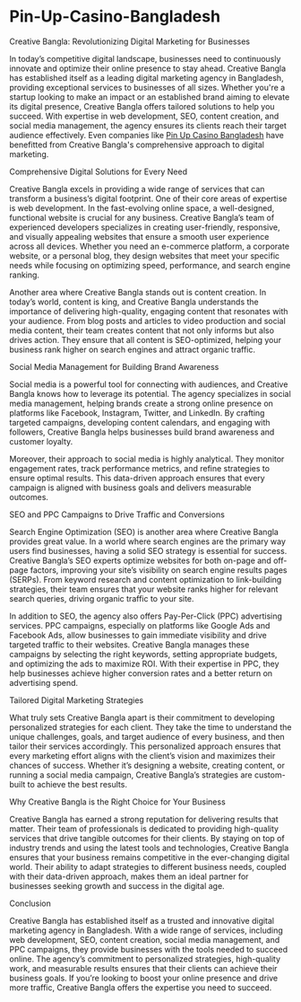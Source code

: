 # Pin-Up-Casino-Bangladesh
Creative Bangla: Revolutionizing Digital Marketing for Businesses

In today’s competitive digital landscape, businesses need to continuously innovate and optimize their online presence to stay ahead. Creative Bangla has established itself as a leading digital marketing agency in Bangladesh, providing exceptional services to businesses of all sizes. Whether you're a startup looking to make an impact or an established brand aiming to elevate its digital presence, Creative Bangla offers tailored solutions to help you succeed. With expertise in web development, SEO, content creation, and social media management, the agency ensures its clients reach their target audience effectively. Even companies like <a href=https://creativebangla.com/>Pin Up Casino Bangladesh</a> have benefitted from Creative Bangla's comprehensive approach to digital marketing.

Comprehensive Digital Solutions for Every Need

Creative Bangla excels in providing a wide range of services that can transform a business’s digital footprint. One of their core areas of expertise is web development. In the fast-evolving online space, a well-designed, functional website is crucial for any business. Creative Bangla’s team of experienced developers specializes in creating user-friendly, responsive, and visually appealing websites that ensure a smooth user experience across all devices. Whether you need an e-commerce platform, a corporate website, or a personal blog, they design websites that meet your specific needs while focusing on optimizing speed, performance, and search engine ranking.

Another area where Creative Bangla stands out is content creation. In today’s world, content is king, and Creative Bangla understands the importance of delivering high-quality, engaging content that resonates with your audience. From blog posts and articles to video production and social media content, their team creates content that not only informs but also drives action. They ensure that all content is SEO-optimized, helping your business rank higher on search engines and attract organic traffic.

Social Media Management for Building Brand Awareness

Social media is a powerful tool for connecting with audiences, and Creative Bangla knows how to leverage its potential. The agency specializes in social media management, helping brands create a strong online presence on platforms like Facebook, Instagram, Twitter, and LinkedIn. By crafting targeted campaigns, developing content calendars, and engaging with followers, Creative Bangla helps businesses build brand awareness and customer loyalty.

Moreover, their approach to social media is highly analytical. They monitor engagement rates, track performance metrics, and refine strategies to ensure optimal results. This data-driven approach ensures that every campaign is aligned with business goals and delivers measurable outcomes.

SEO and PPC Campaigns to Drive Traffic and Conversions

Search Engine Optimization (SEO) is another area where Creative Bangla provides great value. In a world where search engines are the primary way users find businesses, having a solid SEO strategy is essential for success. Creative Bangla’s SEO experts optimize websites for both on-page and off-page factors, improving your site’s visibility on search engine results pages (SERPs). From keyword research and content optimization to link-building strategies, their team ensures that your website ranks higher for relevant search queries, driving organic traffic to your site.

In addition to SEO, the agency also offers Pay-Per-Click (PPC) advertising services. PPC campaigns, especially on platforms like Google Ads and Facebook Ads, allow businesses to gain immediate visibility and drive targeted traffic to their websites. Creative Bangla manages these campaigns by selecting the right keywords, setting appropriate budgets, and optimizing the ads to maximize ROI. With their expertise in PPC, they help businesses achieve higher conversion rates and a better return on advertising spend.

Tailored Digital Marketing Strategies

What truly sets Creative Bangla apart is their commitment to developing personalized strategies for each client. They take the time to understand the unique challenges, goals, and target audience of every business, and then tailor their services accordingly. This personalized approach ensures that every marketing effort aligns with the client’s vision and maximizes their chances of success. Whether it’s designing a website, creating content, or running a social media campaign, Creative Bangla’s strategies are custom-built to achieve the best results.

Why Creative Bangla is the Right Choice for Your Business

Creative Bangla has earned a strong reputation for delivering results that matter. Their team of professionals is dedicated to providing high-quality services that drive tangible outcomes for their clients. By staying on top of industry trends and using the latest tools and technologies, Creative Bangla ensures that your business remains competitive in the ever-changing digital world. Their ability to adapt strategies to different business needs, coupled with their data-driven approach, makes them an ideal partner for businesses seeking growth and success in the digital age.

Conclusion

Creative Bangla has established itself as a trusted and innovative digital marketing agency in Bangladesh. With a wide range of services, including web development, SEO, content creation, social media management, and PPC campaigns, they provide businesses with the tools needed to succeed online. The agency’s commitment to personalized strategies, high-quality work, and measurable results ensures that their clients can achieve their business goals. If you’re looking to boost your online presence and drive more traffic, Creative Bangla offers the expertise you need to succeed.








